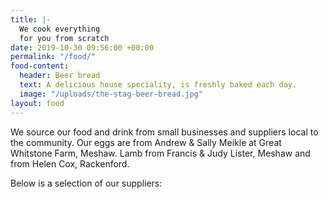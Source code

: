```yaml
---
title: |-
  We cook everything
  for you from scratch
date: 2019-10-30 09:56:00 +00:00
permalink: "/food/"
food-content:
  header: Beer bread
  text: A delicious house speciality, is freshly baked each day.
  image: "/uploads/the-stag-beer-bread.jpg"
layout: food
---
```


We source our food and drink from small businesses and suppliers local to the community. Our eggs are from Andrew & Sally Meikle at Great Whitstone Farm, Meshaw. Lamb from Francis & Judy Lister, Meshaw and from Helen Cox, Rackenford.

Below is a selection of our suppliers:
